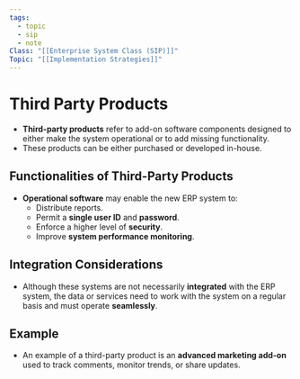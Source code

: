 ```yaml
---
tags:
  - topic
  - sip
  - note
Class: "[[Enterprise System Class (SIP)]]"
Topic: "[[Implementation Strategies]]"
---
```


# Third Party Products

- **Third-party products** refer to add-on software components designed to either make the system operational or to add missing functionality.
- These products can be either purchased or developed in-house.

## Functionalities of Third-Party Products

- **Operational software** may enable the new ERP system to:
    - Distribute reports.
    - Permit a **single user ID** and **password**.
    - Enforce a higher level of **security**.
    - Improve **system performance monitoring**.

## Integration Considerations

- Although these systems are not necessarily **integrated** with the ERP system, the data or services need to work with the system on a regular basis and must operate **seamlessly**.

## Example

- An example of a third-party product is an **advanced marketing add-on** used to track comments, monitor trends, or share updates.